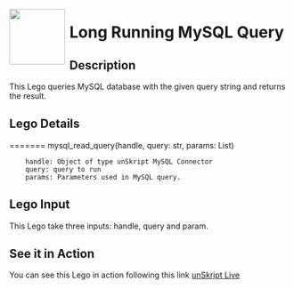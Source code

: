 [<img align="left" src="https://unskript.com/assets/favicon.png" width="100" height="100" style="padding-right: 5px">](https://unskript.com/assets/favicon.png) 
<h1>Long Running MySQL Query</h1>

## Description
This Lego queries MySQL database with the given query string and returns the result.


## Lego Details
=======
    mysql_read_query(handle, query: str, params: List)

        handle: Object of type unSkript MySQL Connector
        query: query to run
        params: Parameters used in MySQL query.

## Lego Input
This Lego take three inputs: handle, query and param.


## See it in Action
You can see this Lego in action following this link [unSkript Live](https://us.app.unskript.io)
